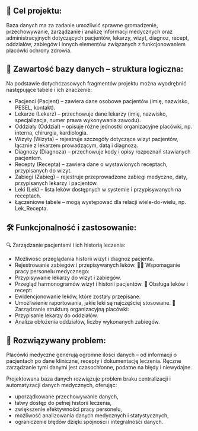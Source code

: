 ## 🎯 Cel projektu:
Baza danych ma za zadanie umożliwić sprawne gromadzenie, przechowywanie, zarządzanie i analizę informacji medycznych oraz administracyjnych dotyczących pacjentów, lekarzy, wizyt, diagnoz, recept, oddziałów, zabiegów i innych elementów związanych z funkcjonowaniem placówki ochrony zdrowia.

## 🧱 Zawartość bazy danych – struktura logiczna:
Na podstawie dotychczasowych fragmentów projektu można wyodrębnić następujące tabele i ich znaczenie:
- Pacjenci (Pacjent) – zawiera dane osobowe pacjentów (imię, nazwisko, PESEL, kontakt).
- Lekarze (Lekarz) – przechowuje dane lekarzy (imię, nazwisko, specjalizacja, numer prawa wykonywania zawodu).
- Oddziały (Oddzial) – opisuje różne jednostki organizacyjne placówki, np. interna, chirurgia, kardiologia.
- Wizyty (Wizyta) – rejestruje szczegóły dotyczące wizyt pacjentów, łącznie z lekarzem prowadzącym, datą i diagnozą.
- Diagnozy (Diagnoza) – przechowuje kody i opisy rozpoznań stawianych pacjentom.
- Recepty (Recepta) – zawiera dane o wystawionych receptach, przypisanych do wizyt.
- Zabiegi (Zabieg) – rejestruje przeprowadzone zabiegi medyczne, daty, przypisanych lekarzy i pacjentów.
- Leki (Lek) – lista leków dostępnych w systemie i przypisywanych na receptach.
- Łączeniowe tabele – mogą występować dla relacji wiele-do-wielu, np. Lek_Recepta.

## 🛠️ Funkcjonalność i zastosowanie:
🔍 Zarządzanie pacjentami i ich historią leczenia:
- Możliwość przeglądania historii wizyt i diagnoz pacjenta.
- Rejestrowanie zabiegów i przepisywanych leków.
👩‍⚕️ Wspomaganie pracy personelu medycznego:
- Przypisywanie lekarzy do wizyt i zabiegów.
- Przegląd harmonogramów wizyt i historii pacjentów.
💊 Obsługa leków i recept:
- Ewidencjonowanie leków, które zostały przepisane.
- Umożliwienie raportowania, jakie leki są najczęściej stosowane.
🏥 Zarządzanie strukturą organizacyjną placówki:
- Przypisanie lekarzy do oddziałów.
- Analiza obłożenia oddziałów, liczby wykonanych zabiegów.

## 🧩 Rozwiązywany problem:
Placówki medyczne generują ogromne ilości danych – od informacji o pacjentach po dane kliniczne, recepty i dokumentację leczenia. Ręczne zarządzanie tymi danymi jest czasochłonne, podatne na błędy i niewydajne.

Projektowana baza danych rozwiązuje problem braku centralizacji i automatyzacji danych medycznych, oferując:
- uporządkowane przechowywanie danych,
- łatwy dostęp do pełnej historii leczenia,
- zwiększenie efektywności pracy personelu,
- możliwość analizowania danych medycznych i statystycznych,
- ograniczenie błędów dzięki spójności i integralności danych.
